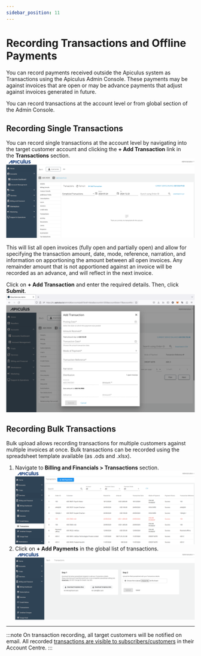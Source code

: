 ```yaml
---
sidebar_position: 11
---
```

# Recording Transactions and Offline Payments

You can record payments received outside the Apiculus system as Transactions using the Apiculus Admin Console. These payments may be against invoices that are open or may be advance payments that adjust against invoices generated in future.

You can record transactions at the account level or from global section of the Admin Console.
## Recording Single Transactions

You can record single transactions at the account level by navigating into the target customer account and clicking the **+ Add Transaction** link in the **Transactions** section.![Transaction](img/Transaction3.png)

This will list all open invoices (fully open and partially open) and allow for specifying the transaction amount, date, mode, reference, narration, and information on apportioning the amount between all open invoices. Any remainder amount that is not apportioned against an invoice will be recorded as an advance, and will reflect in the next invoice.

Click on **+ Add Transaction** and enter the required details. Then, click **Submit**.
![Recording Transactions](img/RecordingTransactions.png)

## Recording Bulk Transactions

Bulk upload allows recording transactions for multiple customers against multiple invoices at once. Bulk transactions can be recorded using the spreadsheet template available (as .ods and .xlsx).

 1. Navigate to **Billing and Financials > Transactions** section. ![Transaction](img/Transaction1.png)
 2. Click on **+ Add Payments** in the global list of transactions. ![Transaction](img/Transaction2.png)

---

:::note
On transaction recording, all target customers will be notified on email. All recorded [transactions are visible to subscribers/customers](/docs/Subscribers/AccountCentre/WalletandTransactions) in their Account Centre.
:::
